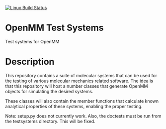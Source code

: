 [![Linux Build Status](https://travis-ci.org/choderalab/openmm-testsystems.png?branch=master)](https://travis-ci.org/choderalab/openmm-testsystems)
<!--- [![Windows Build status](https://ci.appveyor.com/api/projects/status/80ov9tdffg5jkr7i/branch/master)](https://ci.appveyor.com/project/rmcgibbo/mdtraj-813/branch/master) -->
<!--- [![PyPI Version](https://badge.fury.io/py/openmm-testsystems.png)](https://pypi.python.org/pypi/openmm-testsystems) -->
<!--- [![Binstar Badge](https://binstar.org/omnia/openmm-testsystems/badges/version.svg)](https://binstar.org/omnia/openmm-testsystems) -->
<!--- [![Downloads](https://pypip.in/d/mdtraj/badge.png)](https://pypi.python.org/pypi/openmm-testsystems) -->

# OpenMM Test Systems

Test systems for OpenMM

# Description

This repository contains a suite of molecular systems that can be used
for the testing of various molecular mechanics related software.  The
idea is that this repository will host a number classes that generate
OpenMM objects for simulating the desired systems.

These classes will also contain the member functions that calculate known
analytical properties of these systems, enabling the proper testing.

Note: setup.py does not currently work.  Also, the doctests must be run
from the testsystems directory.  This will be fixed.
